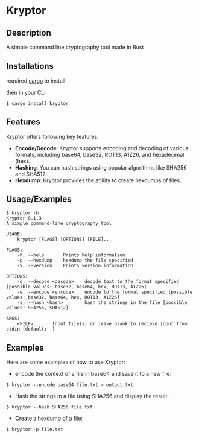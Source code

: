 
# Kryptor

## Description

A simple command line cryptography tool made in Rust




## Installations

required [cargo](https://www.rust-lang.org/tools/install) to install

then in your CLI
```
$ cargo install kryptor
```


## Features
Kryptor offers following key features:

- **Encode/Decode**: Kryptor supports encoding and decoding of various formats, including base64, base32, ROT13, A1Z26, and hexadecimal (hex).
- **Hashing**: You can hash strings using popular algorithms like SHA256 and SHA512.
- **Hexdump**: Kryptor provides the ability to create hexdumps of files.

## Usage/Examples

```
$ kryptor -h       
Kryptor 0.1.3
A simple command-line cryptography tool

USAGE:
    kryptor [FLAGS] [OPTIONS] [FILE]...

FLAGS:
    -h, --help       Prints help information
    -p, --hexdump    hexdump the file specified
    -V, --version    Prints version information

OPTIONS:
    -d, --decode <decode>    decode text to the format specified [possible values: base32, base64, hex, ROT13, A1Z26]
    -e, --encode <encode>    encode to the format specified [possible values: base32, base64, hex, ROT13, A1Z26]
    -s, --hash <hash>        hash the strings in the file [possible values: SHA256, SHA512]

ARGS:
    <FILE>...    Input file(s) or leave blank to recieve input from stdin [default: -]
```
## Examples

Here are some examples of how to use Kryptor:

- encode the context of a file in base64 and save it to a new file:
```
$ kryptor --encode base64 file.txt > output.txt
```
- Hash the strings in a file using SHA256 and display the result:
```
$ kryptor --hash SHA256 file.txt
```
- Create a hexdump of a file:
```
$ kryptor -p file.txt
```
